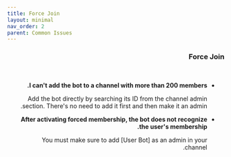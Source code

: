 ```yaml
---
title: Force Join
layout: minimal
nav_order: 2
parent: Common Issues
---
```


<head>
    <meta charset="utf-8">
    <link rel="stylesheet" href="https://b3h1z.github.io/HidyBot-Docs/assets/css/style.css">
</head>
<div dir="rtl">
<h3>Force Join</h3>
<br>
<ul>
    <li><strong>I can't add the bot to a channel with more than 200 members.</strong>
        <p>Add the bot directly by searching its ID from the channel admin section. There's no need to add it first and then make it an admin.</p>
    </li>
    <li><strong>After activating forced membership, the bot does not recognize the user's membership.</strong>
        <p>You must make sure to add [User Bot] as an admin in your channel.</p>
    </li>
</ul>
</div>